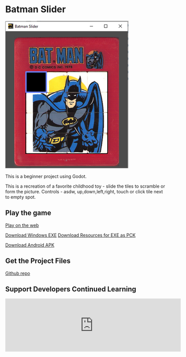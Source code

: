 # Batman Slider

![Batman Slider Screenshot](./batman-slider-screenshot.png "Screenshot")


This is a beginner project using Godot. 

This is a recreation of a favorite childhood toy - slide the tiles to scramble or form the picture. 
Controls - asdw, up,down,left,right, touch or click tile next to empty spot.

## Play the game

[Play on the web](https://dirtslayer.github.io/Batman-Slider/exports/Batman%20Slider.html)

[Download Windows EXE](./exports/Batman%20Slider.exe)
[Download Resources for EXE as PCK](./exports/Batman%20Slider.pck)

[Download Android APK](./exports/Batman%20Slider.apk)

## Get the Project Files

[Github repo](https://github.com/dirtslayer/Batman-Slider)

## Support Developers Continued Learning

<iframe frameborder="0" src="https://itch.io/embed/650970" width="552" height="167"><a href="https://dirtslayer.itch.io/batman-slider">Batman Slider by Darrell</a></iframe>
